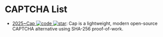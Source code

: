 # CAPTCHA List

- [2025~Cap ![code](https://ng-tech.icu/assets/code.svg) ![star](https://img.shields.io/github/stars/tiagorangel1/cap)](https://github.com/tiagorangel1/cap): Cap is a lightweight, modern open-source CAPTCHA alternative using SHA-256 proof-of-work.
